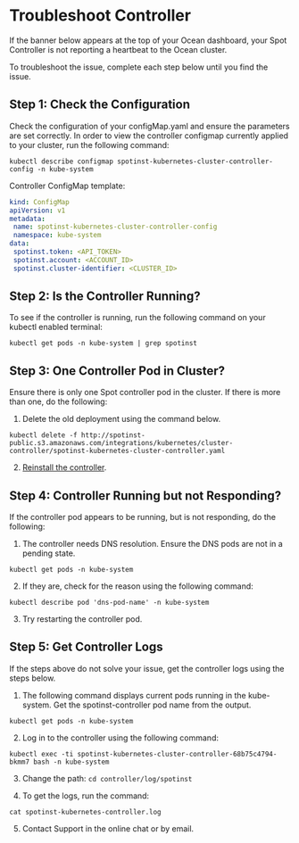# Troubleshoot Controller

If the banner below appears at the top of your Ocean dashboard, your Spot Controller is not reporting a heartbeat to the Ocean cluster.

To troubleshoot the issue, complete each step below until you find the issue.

## Step 1: Check the Configuration

Check the configuration of your configMap.yaml and ensure the parameters are set correctly. 
In order to view the controller configmap currently applied to your cluster, run the following command:

`kubectl describe configmap spotinst-kubernetes-cluster-controller-config -n kube-system`

Controller ConfigMap template:

```YAML
kind: ConfigMap
apiVersion: v1
metadata:
 name: spotinst-kubernetes-cluster-controller-config
 namespace: kube-system
data:
 spotinst.token: <API_TOKEN>
 spotinst.account: <ACCOUNT_ID>
 spotinst.cluster-identifier: <CLUSTER_ID>
```

## Step 2: Is the Controller Running?

To see if the controller is running, run the following command on your kubectl enabled terminal:

`kubectl get pods -n kube-system | grep spotinst`

## Step 3: One Controller Pod in Cluster?

Ensure there is only one Spot controller pod in the cluster. If there is more than one, do the following:

1. Delete the old deployment using the command below.

`kubectl delete -f http://spotinst-public.s3.amazonaws.com/integrations/kubernetes/cluster-controller/spotinst-kubernetes-cluster-controller.yaml`

2. [Reinstall the controller](ocean/tutorials/spot-kubernetes-controller/).

## Step 4: Controller Running but not Responding?

If the controller pod appears to be running, but is not responding, do the following:

1. The controller needs DNS resolution. Ensure the DNS pods are not in a pending state.

`kubectl get pods -n kube-system`

2. If they are, check for the reason using the following command:

`kubectl describe pod 'dns-pod-name' -n kube-system`

3. Try restarting the controller pod.

## Step 5: Get Controller Logs

If the steps above do not solve your issue, get the controller logs using the steps below.

1. The following command displays current pods running in the kube-system. Get the spotinst-controller pod name from the output.

`kubectl get pods -n kube-system`

2. Log in to the controller using the following command:

`kubectl exec -ti spotinst-kubernetes-cluster-controller-68b75c4794-bkmm7 bash -n kube-system`

3. Change the path: `cd controller/log/spotinst`

4. To get the logs, run the command:

`cat spotinst-kubernetes-controller.log`

5. Contact Support in the online chat or by email.
